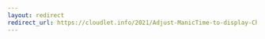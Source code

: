 ```yaml
---
layout: redirect
redirect_url: https://cloudlet.info/2021/Adjust-ManicTime-to-display-Chrome-page-records
---
```

